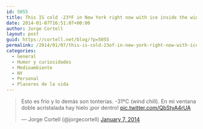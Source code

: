 ```yaml
---
id: 5055
title: This IS cold -23ºF in New York right now with ice inside the window
date: 2014-01-07T16:51:07+00:00
author: Jorge Cortell
layout: post
guid: https://cortell.net/blog/?p=5055
permalink: /2014/01/07/this-is-cold-23of-in-new-york-right-now-with-ice-inside-the-window/
categories:
  - General
  - Humor y curiosidades
  - Medioambiente
  - NY
  - Personal
  - Placeres de la vida
---
```

<blockquote class="twitter-tweet" lang="en">
  <p>
    Esto es frío y lo demás son tonterías. -31ºC (wind chill). En mi ventana doble acristalada hay hielo ¡por dentro! <a href="https://t.co/QbStyA4rUA">pic.twitter.com/QbStyA4rUA</a>
  </p>
  
  <p>
    &mdash; Jorge Cortell (@jorgecortell) <a href="https://twitter.com/jorgecortell/statuses/420568169997418496">January 7, 2014</a>
  </p>
</blockquote>